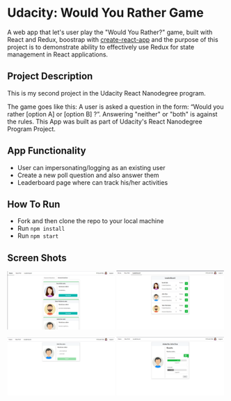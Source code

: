 # Udacity: Would You Rather Game

A web app that let's user play the "Would You Rather?" game, built with React and Redux, boostrap with [create-react-app](https://reactjs.org/docs/create-a-new-react-app.html) and the purpose of this project is to demonstrate ability to effectively use Redux for state management in React applications.

## Project Description

This is my second project in the Udacity React Nanodegree program.

The game goes like this: A user is asked a question in the form: “Would you rather [option A] or [option B] ?”. Answering "neither" or "both" is against the rules. This App was built as part of Udacity's React Nanodegree Program Project.

## App Functionality

-   User can impersonating/logging as an existing user
-   Create a new poll question and also answer them
-   Leaderboard page where can track his/her activities

## How To Run

-   Fork and then clone the repo to your local machine
-   Run `npm install`
-   Run `npm start`

## Screen Shots

<img src="/screenshots/screen1.png" height="49%" width="49%"> <img src="/screenshots/screen2.png" height="49%" width="49%">

<img src="/screenshots/screen3.png" height="49%" width="49%"> <img src="/screenshots/screen4.png" height="49%" width="49%">
